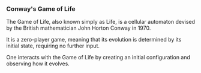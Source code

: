 ### Conway's Game of Life

The Game of Life, also known simply as Life, is a cellular automaton devised by the British mathematician John Horton Conway in 1970. 

It is a zero-player game, meaning that its evolution is determined by its initial state, requiring no further input. 

One interacts with the Game of Life by creating an initial configuration and observing how it evolves.
